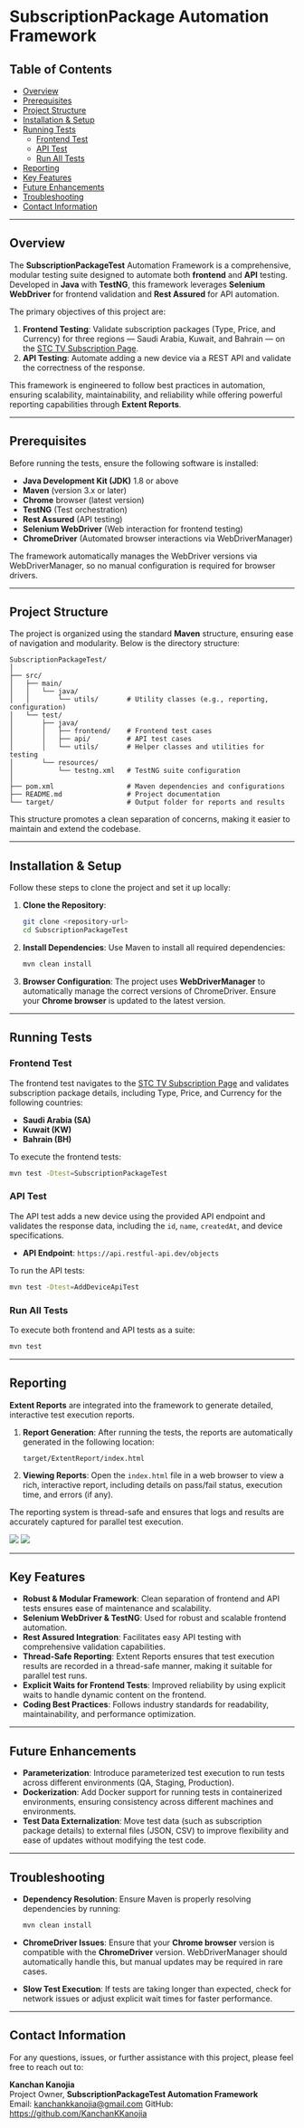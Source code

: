 # **SubscriptionPackage Automation Framework**

## **Table of Contents**
- [Overview](#overview)
- [Prerequisites](#prerequisites)
- [Project Structure](#project-structure)
- [Installation & Setup](#installation--setup)
- [Running Tests](#running-tests)
    - [Frontend Test](#frontend-test)
    - [API Test](#api-test)
    - [Run All Tests](#run-all-tests)
- [Reporting](#reporting)
- [Key Features](#key-features)
- [Future Enhancements](#future-enhancements)
- [Troubleshooting](#troubleshooting)
- [Contact Information](#contact-information)

---

## **Overview**

The **SubscriptionPackageTest** Automation Framework is a comprehensive, modular testing suite designed to automate both **frontend** and **API** testing. Developed in **Java** with **TestNG**, this framework leverages **Selenium WebDriver** for frontend validation and **Rest Assured** for API automation.

The primary objectives of this project are:
1. **Frontend Testing**: Validate subscription packages (Type, Price, and Currency) for three regions — Saudi Arabia, Kuwait, and Bahrain — on the [STC TV Subscription Page](https://subscribe.stctv.com/sa-en).
2. **API Testing**: Automate adding a new device via a REST API and validate the correctness of the response.

This framework is engineered to follow best practices in automation, ensuring scalability, maintainability, and reliability while offering powerful reporting capabilities through **Extent Reports**.

---

## **Prerequisites**

Before running the tests, ensure the following software is installed:

- **Java Development Kit (JDK)** 1.8 or above
- **Maven** (version 3.x or later)
- **Chrome** browser (latest version)
- **TestNG** (Test orchestration)
- **Rest Assured** (API testing)
- **Selenium WebDriver** (Web interaction for frontend testing)
- **ChromeDriver** (Automated browser interactions via WebDriverManager)

The framework automatically manages the WebDriver versions via WebDriverManager, so no manual configuration is required for browser drivers.

---

## **Project Structure**

The project is organized using the standard **Maven** structure, ensuring ease of navigation and modularity. Below is the directory structure:

```
SubscriptionPackageTest/
│
├── src/
│   ├── main/
│   │   └── java/
│   │       └── utils/       # Utility classes (e.g., reporting, configuration)
│   └── test/
│       ├── java/
│       │   ├── frontend/    # Frontend test cases
│       │   ├── api/         # API test cases
│       │   └── utils/       # Helper classes and utilities for testing
│       └── resources/
│           └── testng.xml   # TestNG suite configuration
│
├── pom.xml                  # Maven dependencies and configurations
├── README.md                # Project documentation
└── target/                  # Output folder for reports and results
```

This structure promotes a clean separation of concerns, making it easier to maintain and extend the codebase.

---

## **Installation & Setup**

Follow these steps to clone the project and set it up locally:

1. **Clone the Repository**:
   ```bash
   git clone <repository-url>
   cd SubscriptionPackageTest
   ```

2. **Install Dependencies**:
   Use Maven to install all required dependencies:
   ```bash
   mvn clean install
   ```

3. **Browser Configuration**:
   The project uses **WebDriverManager** to automatically manage the correct versions of ChromeDriver. Ensure your **Chrome browser** is updated to the latest version.

---

## **Running Tests**

### **Frontend Test**

The frontend test navigates to the [STC TV Subscription Page](https://subscribe.stctv.com/sa-en) and validates subscription package details, including Type, Price, and Currency for the following countries:
- **Saudi Arabia (SA)**
- **Kuwait (KW)**
- **Bahrain (BH)**

To execute the frontend tests:
```bash
mvn test -Dtest=SubscriptionPackageTest
```

### **API Test**

The API test adds a new device using the provided API endpoint and validates the response data, including the `id`, `name`, `createdAt`, and device specifications.

- **API Endpoint**: `https://api.restful-api.dev/objects`

To run the API tests:
```bash
mvn test -Dtest=AddDeviceApiTest
```

### **Run All Tests**

To execute both frontend and API tests as a suite:
```bash
mvn test
```

---

## **Reporting**

**Extent Reports** are integrated into the framework to generate detailed, interactive test execution reports.

1. **Report Generation**: After running the tests, the reports are automatically generated in the following location:
   ```
   target/ExtentReport/index.html
   ```

2. **Viewing Reports**: Open the `index.html` file in a web browser to view a rich, interactive report, including details on pass/fail status, execution time, and errors (if any).

The reporting system is thread-safe and ensures that logs and results are accurately captured for parallel test execution.

<img src="../../Desktop/Screenshot 2024-09-15 at 16.51.40.png"/>
<img src="../../Desktop/Screenshot 2024-09-15 at 16.51.53.png"/>

---

## **Key Features**

- **Robust & Modular Framework**: Clean separation of frontend and API tests ensures ease of maintenance and scalability.
- **Selenium WebDriver & TestNG**: Used for robust and scalable frontend automation.
- **Rest Assured Integration**: Facilitates easy API testing with comprehensive validation capabilities.
- **Thread-Safe Reporting**: Extent Reports ensures that test execution results are recorded in a thread-safe manner, making it suitable for parallel test runs.
- **Explicit Waits for Frontend Tests**: Improved reliability by using explicit waits to handle dynamic content on the frontend.
- **Coding Best Practices**: Follows industry standards for readability, maintainability, and performance optimization.

---

## **Future Enhancements**

- **Parameterization**: Introduce parameterized test execution to run tests across different environments (QA, Staging, Production).
- **Dockerization**: Add Docker support for running tests in containerized environments, ensuring consistency across different machines and environments.
- **Test Data Externalization**: Move test data (such as subscription package details) to external files (JSON, CSV) to improve flexibility and ease of updates without modifying the test code.

---

## **Troubleshooting**

- **Dependency Resolution**: Ensure Maven is properly resolving dependencies by running:
   ```bash
   mvn clean install
   ```

- **ChromeDriver Issues**: Ensure that your **Chrome browser** version is compatible with the **ChromeDriver** version. WebDriverManager should automatically handle this, but manual updates may be required in rare cases.

- **Slow Test Execution**: If tests are taking longer than expected, check for network issues or adjust explicit wait times for faster performance.

---

## **Contact Information**

For any questions, issues, or further assistance with this project, please feel free to reach out to:

**Kanchan Kanojia**  
Project Owner, **SubscriptionPackageTest Automation Framework**  
Email: kanchankkanojia@gmail.com
GitHub: https://github.com/KanchanKKanojia
